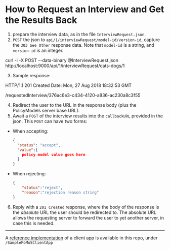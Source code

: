 # How to Request an Interview and Get the Results Back

1. prepare the interview data, as in the file `InterviewRequest.json`.
2. `POST` the json to `api/1/interviewRequest/model-id/version-id`, capture the `303 See Other` response data. Note that `model-id` is a string, and `version-id` is an integer.

  curl -i -X POST --data-binary @InterviewRequest.json http://localhost:9000/api/1/interviewRequest/cats-dogs/1

3. Sample response:

  HTTP/1.1 201 Created
  Date: Mon, 27 Aug 2018 18:32:53 GMT

  /requestedInterview/376ac6e3-c434-4120-a836-ac230a8c3f55

4. Redirect the user to the URL in the response body (plus the PolicyModels server base URL).
5. Await a `POST` of the interview results into the `callbackURL` provided in the json. This `POST` can have two forms:

  * When accepting:

    ```json
    {
      "status": "accept",
      "value":{
        policy model value goes here
      }
    }
    ```

  * When rejecting:

    ```json
    {
        "status":"reject",
        "reason":"rejection reason string"
    }
    ```
6. Reply with a `201 Created` response, where the body of the response is the *absolute* URL the user should be redirected to. The absolute URL allows the requesting server to forward the user to yet another server, in case this is needed.

---
A [reference implementation](/SamplePoMoSClientApp) of a client app is available in this repo, under `/SamplePoMoSClientApp`
